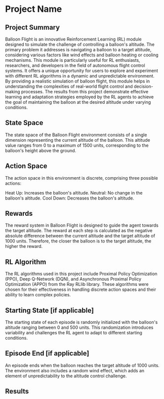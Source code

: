 # Project Name

## Project Summary

<!-- Around 200 Words -->
<!-- Cover (1) What problem you are solving, (2) Who will use this RL module and be happy with the learning, and (3) a brief description of the results -->

Balloon Flight is an innovative Reinforcement Learning (RL) module designed to simulate the challenge of controlling a balloon's altitude. The primary problem it addresses is navigating a balloon to a target altitude, considering various factors like wind effects and balloon heating or cooling mechanisms. This module is particularly useful for RL enthusiasts, researchers, and developers in the field of autonomous flight control systems. It offers a unique opportunity for users to explore and experiment with different RL algorithms in a dynamic and unpredictable environment. By providing a realistic simulation of balloon flight, this module helps in understanding the complexities of real-world flight control and decision-making processes. The results from this project demonstrate effective learning and adaptation strategies employed by the RL agents to achieve the goal of maintaining the balloon at the desired altitude under varying conditions.

## State Space

<!-- See the Cart Pole Env example https://gymnasium.farama.org/environments/classic_control/cart_pole/ -->

The state space of the Balloon Flight environment consists of a single dimension representing the current altitude of the balloon. This altitude value ranges from 0 to a maximum of 1500 units, corresponding to the balloon's height above the ground.

## Action Space

<!-- See the Cart Pole Env example https://gymnasium.farama.org/environments/classic_control/cart_pole/ -->

The action space in this environment is discrete, comprising three possible actions:

Heat Up: Increases the balloon's altitude.
Neutral: No change in the balloon's altitude.
Cool Down: Decreases the balloon's altitude.

## Rewards

<!-- See the Cart Pole Env example https://gymnasium.farama.org/environments/classic_control/cart_pole/ -->

The reward system in Balloon Flight is designed to guide the agent towards the target altitude. The reward at each step is calculated as the negative absolute difference between the current altitude and the target altitude of 1000 units. Therefore, the closer the balloon is to the target altitude, the higher the reward.

## RL Algorithm

The RL algorithms used in this project include Proximal Policy Optimization (PPO), Deep Q-Network (DQN), and Asynchronous Proximal Policy Optimization (APPO) from the Ray RLlib library. These algorithms were chosen for their effectiveness in handling discrete action spaces and their ability to learn complex policies.

## Starting State [if applicable]

<!-- See the Cart Pole Env example https://gymnasium.farama.org/environments/classic_control/cart_pole/ -->

The starting state of each episode is randomly initialized with the balloon's altitude ranging between 0 and 500 units. This randomization introduces variability and challenges the RL agent to adapt to different starting conditions.

## Episode End [if applicable]

<!-- See the Cart Pole Env example https://gymnasium.farama.org/environments/classic_control/cart_pole/ -->

An episode ends when the balloon reaches the target altitude of 1000 units. The environment also includes a random wind effect, which adds an element of unpredictability to the altitude control challenge.

## Results
